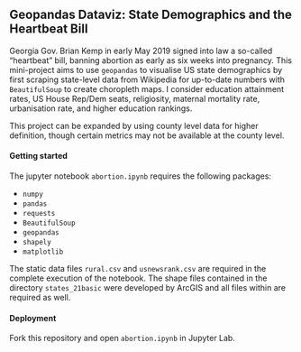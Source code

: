 ## Geopandas Dataviz: State Demographics and the Heartbeat Bill

Georgia Gov. Brian Kemp in early May 2019 signed into law a so-called “heartbeat” bill, banning abortion as early as six weeks into pregnancy. This mini-project aims to use `geopandas` to visualise US state demographics by first scraping state-level data from Wikipedia for up-to-date numbers with `BeautifulSoup` to create choropleth maps. I consider education attainment rates, US House Rep/Dem seats, religiosity, maternal mortality rate, urbanisation rate, and higher education rankings. 

This project can be expanded by using county level data for higher definition, though certain metrics may not be available at the county level. 

#### Getting started

The jupyter notebook `abortion.ipynb` requires the following packages: 
- `numpy`
- `pandas`
- `requests`
- `BeautifulSoup`
- `geopandas`
- `shapely`
- `matplotlib`

The static data files `rural.csv` and `usnewsrank.csv` are required in the complete execution of the notebook. The shape files contained in the directory `states_21basic` were developed by ArcGIS and all files within are required as well. 

#### Deployment

Fork this repository and open `abortion.ipynb` in Jupyter Lab. 
